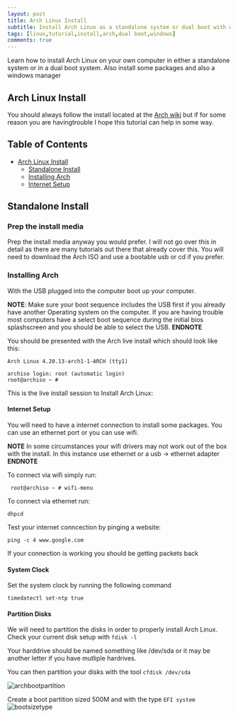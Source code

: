 ```yaml
---
layout: post
title: Arch Linux Install
subtitle: Install Arch Linux as a standalone system or dual boot with windows
tags: [linux,tutorial,install,arch,dual boot,windows]
comments: true
---
```


Learn how to install Arch Linux on your own computer in either a standalone system or in a dual boot system. Also install some packages and also a windows manager

## Arch Linux Install

You should always follow the install located at the [Arch wiki](https://wiki.archlinux.org/index.php/installation_guide) but if for some reason you are havingtrouble I hope this tutorial can help in some way.
## Table of Contents
* [Arch Linux Install](#Arch-Linux-Install)
  * [Standalone Install](#Standalone-Install)
  * [Installing Arch](#Installing-Arch)
  * [Internet Setup](#Internet-Setup)


## Standalone Install
### Prep the install media
Prep the install media anyway you would prefer. I will not go over this in detail as there are many tutorials out there that already cover this. You will need to download the Arch ISO and use a bootable usb or cd if you prefer. 

### Installing Arch
With the USB plugged into the computer boot up your computer.

**NOTE**:
Make sure your boot sequence includes the USB first if you already have another Operating system on the computer. If you are having trouble most computers have a select boot sequence during the initial bios splashscreen and you should be able to select the USB.
**ENDNOTE**

You should be presented with the Arch live install which should look like this:
```
Arch Linux 4.20.13-arch1-1-ARCH (tty1)

archiso login: root (automatic login)
root@archiso ~ #
```
This is the live install session to Install Arch Linux:

#### Internet Setup
You will need to have a internet connection to install some packages. You can use an ethernet port or you can use wifi.

**NOTE** 
In some circumstances your wifi drivers may not work out of the box with the install. In this instance use ethernet or a usb -> ethernet adapter
**ENDNOTE**

To connect via wifi simply run:

``` root@archiso ~ # wifi-menu```

To connect via ethernet run:

```dhpcd```

Test your internet conncection by pinging a website:

```ping -c 4 www.google.com```
 
If your connection is working you should be getting packets back

#### System Clock

Set the system clock by running the following command

```timedatectl set-ntp true```

#### Partition Disks
We will need to partition the disks in order to properly install Arch Linux.
Check your current disk setup with ```fdisk -l```

Your harddrive should be named something like /dev/sda or it may be another letter if you have mutliple hardrives.

You can then partition your disks with the tool ```cfdisk /dev/sda```

![archbootpartition](https://s3-us-west-2.amazonaws.com/kevinblogpictures/archbootpartition.png)

Create a boot partition sized 500M and with the type ```EFI system```
![bootsizetype](https://s3-us-west-2.amazonaws.com/kevinblogpictures/bootsizetype.png)
